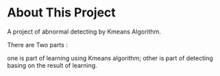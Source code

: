 # About This Project
A project of abnormal detecting by Kmeans Algorithm.

There are Two parts :

one is part of learning using Kmeans algorithm;
other is part of detecting basing on the result of learning.